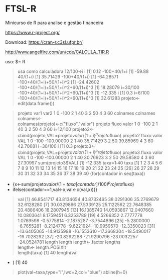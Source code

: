 # FTSL-R
Minicurso de R para analise e gestão financeira

https://www.r-project.org/

Download: https://cran-r.c3sl.ufpr.br/ 

http://www.angelfire.com/un/cde/CALCULA_TIR.R

uso:
$~ R
> usa como calculadora
> 12/100->i
> i
[1] 0.12
> -100+40/1+i
[1] -59.88
> 40/(1+i)
[1] 35.71429
> -100+40/(1+i)
[1] -64.28571
> -100+40/(1+i)+50/(1+i)^2
[1] -24.42602
> -100+40/(1+i)+50/(1+i)^2+60/(1+i)^3
[1] 18.28079
> i=30/100
> -100+40/(1+i)+50/(1+i)^2+60/(1+i)^3
[1] -12.335
> i
[1] 0.3
> i=6/100
> -100+40/(1+i)+50/(1+i)^2+60/(1+i)^3
[1] 32.61283
> projeto<-edit(data.frame())

> projeto
  var1 var2
1    0 -100
2    1   40
3    2   50
4    3   60
> colnames
colnames    colnames<-  
> colnames(projeto)<-c("fluxo","valor")
> projeto
  fluxo valor
1     0  -100
2     1    40
3     2    50
4     3    60
> i=12/100
> projeto2<-cbind(projeto,VAL=projeto$valor/(1+i)^projeto$fluxo)
> projeto2
  fluxo valor        VAL
1     0  -100 -100.00000
2     1    40   35.71429
3     2    50   39.85969
4     3    60   42.70681
> i=30/100
> i
[1] 0.3
> projeto3<-cbind(projeto,VAL=projeto$valor/(1+i)^projeto$fluxo)
> projeto3
  fluxo valor        VAL
1     0  -100 -100.00000
2     1    40   30.76923
3     2    50   29.58580
4     3    60   27.30997
> sum(projeto3$VAL)
[1] -12.335
> taxa=1:40
> taxa
 [1]  1  2  3  4  5  6  7  8  9 10 11 12 13 14 15 16 17 18 19 20 21 22 23 24 25
[26] 26 27 28 29 30 31 32 33 34 35 36 37 38 39 40
{for(contador in seq(taxa))
+ {x<-sum(projeto$valor/(1+taxa[contador]/100)^projeto$fluxo)
+ ifelse(contador==1,val<-x,val<-c(val,x))}}
> val
 [1]  46.8541717  43.8134654  40.8732465  38.0291306  35.2769679  32.6128280
 [7]  30.0329866  27.5339125  25.1122562  22.7648385  20.4886406  18.2807945
[13]  16.1385740  14.0593867  12.0407660  10.0803641   8.1759451   6.3253789
[19]   4.5266352   2.7777778   1.0769598  -0.5775814  -2.1875287  -3.7544896
[25]  -5.2800000  -6.7655281  -8.2124778  -9.6221924 -10.9959570 -12.3350023
[31] -13.6405065 -14.9135988 -16.1553610 -17.3668304 -18.5490017 -19.7028292
[37] -20.8292288 -21.9290796 -23.0032257 -24.0524781
> length
length           length<-.factor  lengths          
length<-         length.POSIXlt   
> length(taxa)
[1] 40
> length(val
+ )
[1] 40
> plot(val~taxa,type="l",lwd=2,col="blue")
> abline(h=0)

